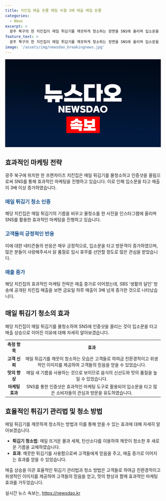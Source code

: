 ```yaml
---
title: 치킨집 매출 돈쭐 매일 비결 3배 매출 매일 돈쭐
categories:
  - News
excerpt: >
  광주 북구의 한 치킨집이 매일 튀김기를 깨끗하게 청소하는 장면을 SNS에 올리며 입소문을 타고 매출이 3배 이상 증가했다. 손님들은 깨끗한 기름통을 보고 치킨집을 믿음직하게 여기며 맛과 품질에 대한 긍정적인 후기를 남겼고, 방송에 공개된 후 매출도 급증했다. 치킨집 사장은 직접 튀김기를 청소하는 모습을 SNS에 공개하고, 이를 통해 소비자들의 관심과 신뢰를 얻었다. 해당 치킨집은 많은 사랑에 감사하다며 휴무를 선언하기도 했고, 앞으로도 맛있는 치킨을 제공하기 위해 노력할 것이라 밝혔다.
feature_text: >
  광주 북구의 한 치킨집이 매일 튀김기를 깨끗하게 청소하는 장면을 SNS에 올리며 입소문을 타고 매출이 3배 이상 증가했다. 손님들은 깨끗한 기름통을 보고 치킨집을 믿음직하게 여기며 맛과 품질에 대한 긍정적인 후기를 남겼고, 방송에 공개된 후 매출도 급증했다. 치킨집 사장은 직접 튀김기를 청소하는 모습을 SNS에 공개하고, 이를 통해 소비자들의 관심과 신뢰를 얻었다. 해당 치킨집은 많은 사랑에 감사하다며 휴무를 선언하기도 했고, 앞으로도 맛있는 치킨을 제공하기 위해 노력할 것이라 밝혔다.
image: '/assets/img/newsdao_breakingnews.jpg'
---
```


<p><img src="/assets/img/newsdao_breakingnews.jpg" alt="cryptoinkorea 속보" /></p>

<h2 data-ke-size="size26">효과적인 마케팅 전략</h2>

<p data-ke-size="size16">광주 북구에 위치한 한 프랜차이즈 치킨집은 매일 튀김기를 물청소하고 인증샷을 올림으로써 SNS를 통해 효과적인 마케팅을 진행하고 있습니다. 이로 인해 입소문을 타고 매출이 3배 이상 증가하였습니다.</p>

<h3><b><span style="color: #1a5490;">매일 튀김기 청소 인증</span></b></h3>

<p data-ke-size="size16">해당 치킨집은 매일 튀김기의 기름을 비우고 물청소를 한 사진을 인스타그램에 올리며 SNS를 활용한 효과적인 마케팅을 진행하고 있습니다.</p>

<h3><b><span style="color: #1a5490;">고객들의 긍정적인 반응</span></b></h3>

<p data-ke-size="size16">이에 대한 네티즌들의 반응은 매우 긍정적으로, 입소문을 타고 방문객이 증가하였으며, 많은 분들이 사랑해주셔서 닭 품절로 임시 휴무를 선언할 정도로 많은 관심을 받았습니다.</p>

<h3><b><span style="color: #1a5490;">매출 증가</span></b></h3>

<p data-ke-size="size16">해당 치킨집의 효과적인 마케팅 전략은 매출 증가로 이어졌는데, SBS ‘생활의 달인’ 방송에 공개된 치킨집 매출을 보면 금요일 하루 매출이 3배 넘게 증가한 것으로 나타났습니다.</p>

<h2 data-ke-size="size26">매일 튀김기 청소의 효과</h2>

<p data-ke-size="size16">해당 치킨집이 매일 튀김기를 물청소하여 SNS에 인증샷을 올리는 것이 입소문을 타고 매출 상승으로 이어진 이유에 대해 자세히 알아보겠습니다.</p>

<table>
  <tr>
    <th><b>측정 항목</b></th>
    <th><b>효과</b></th>
  </tr>
  <tr>
    <td style="text-align: center; height: 17px;"><b>고객 신뢰</b></td>
    <td style="text-align: center; height: 17px;">매일 튀김기를 깨끗이 청소하는 모습은 고객들로 하여금 친환경적이고 위생적인 이미지를 제공하여 고객들의 믿음을 얻을 수 있었습니다.</td>
  </tr>
  <tr>
    <td style="text-align: center; height: 17px;"><b>맛의 향상</b></td>
    <td style="text-align: center; height: 17px;">매일 새 기름을 사용하는 것으로 보이므로 음식의 신선도와 맛의 품질을 높일 수 있었습니다.</td>
  </tr>
  <tr>
    <td style="text-align: center; height: 17px;"><b>마케팅 효과</b></td>
    <td style="text-align: center; height: 17px;">SNS를 통한 인증샷은 효과적인 마케팅 도구로 활용되어 입소문을 타고 많은 소비자들의 관심과 방문을 유도하였습니다.</td>
  </tr>
</table>

<h2 data-ke-size="size26">효율적인 튀김기 관리법 및 청소 방법</h2>

<p data-ke-size="size16">매일 튀김기를 깨끗하게 청소하는 방법과 이를 통해 얻을 수 있는 효과에 대해 자세히 알아보겠습니다.</p>

<ul>
  <li><b>튀김기 청소법</b>: 매일 뜨거운 물과 세제, 탄산소다를 이용하여 깨끗이 청소한 후 새로운 기름을 교체하였습니다.</li>
  <li><b>효과</b>: 깨끗한 튀김기를 사용함으로써 고객들에게 믿음을 주고, 매출 증가로 이어지는 효과를 얻을 수 있었습니다.</li>
</ul>

<p data-ke-size="size16">매출 상승을 이끈 효율적인 튀김기 관리법과 청소 방법은 고객들로 하여금 친환경적이고 위생적인 이미지를 제공하여 고객들의 믿음을 얻고, 맛의 향상과 함께 효과적인 마케팅 효과를 거두었습니다.</p>
실시간 뉴스 속보는, <a href="https://newsdao.kr" rel="dofollow">https://newsdao.kr</a>


